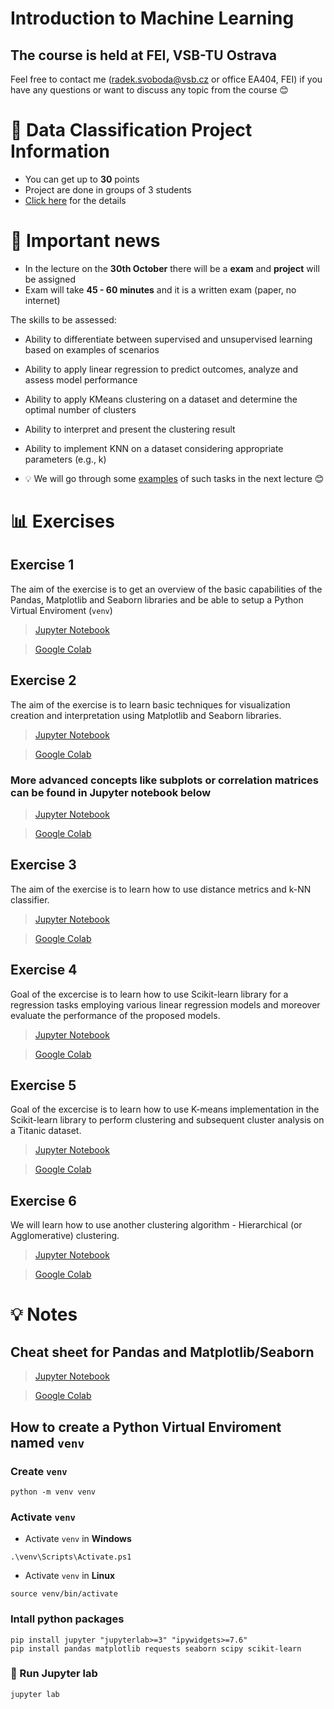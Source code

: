 # Introduction to Machine Learning
## The course is held at FEI, VSB-TU Ostrava

Feel free to contact me (<radek.svoboda@vsb.cz> or office EA404, FEI) if you have any questions or want to discuss any topic from the course 😊

# 📌 Data Classification Project Information
* You can get up to **30** points
* Project are done in groups of 3 students
* [Click here](https://github.com/rasvob/EFREI-Introduction-to-Machine-Learning/blob/main/cls_project.md) for the details

# 📌 Important news
* In the lecture on the **30th October** there will be a **exam** and **project** will be assigned
* Exam will take **45 - 60 minutes** and it is a written exam (paper, no internet)

The skills to be assessed:
* Ability to differentiate between supervised and unsupervised learning based on examples of scenarios
* Ability to apply linear regression to predict outcomes, analyze and assess model performance
* Ability to apply KMeans clustering on a dataset and determine the optimal number of clusters
* Ability to interpret and present the clustering result
* Ability to implement KNN on a dataset considering appropriate parameters (e.g., k)

* 💡 We will go through some [examples](https://github.com/rasvob/EFREI-Introduction-to-Machine-Learning/blob/main/misc/example_exam.pdf) of such tasks in the next lecture 😊

# 📊 Exercises
## Exercise 1
The aim of the exercise is to get an overview of the basic capabilities of the Pandas, Matplotlib and Seaborn libraries and be able to setup a Python Virtual Enviroment (`venv`)

> [Jupyter Notebook](https://github.com/rasvob/EFREI-Introduction-to-Machine-Learning/blob/main/iml_01.ipynb)

> [Google Colab](https://colab.research.google.com/github/rasvob/EFREI-Introduction-to-Machine-Learning/blob/main/iml_01.ipynb)

## Exercise 2
The aim of the exercise is to learn basic techniques for visualization creation and interpretation using Matplotlib and Seaborn libraries.

> [Jupyter Notebook](https://github.com/rasvob/EFREI-Introduction-to-Machine-Learning/blob/main/iml_02.ipynb)

> [Google Colab](https://colab.research.google.com/github/rasvob/EFREI-Introduction-to-Machine-Learning/blob/main/iml_02.ipynb)

### More advanced concepts like subplots or correlation matrices can be found in Jupyter notebook below

> [Jupyter Notebook](https://github.com/rasvob/EFREI-Introduction-to-Machine-Learning/blob/main/iml_02_advanced.ipynb)

> [Google Colab](https://colab.research.google.com/github/rasvob/EFREI-Introduction-to-Machine-Learning/blob/main/iml_02_advanced.ipynb)

## Exercise 3
The aim of the exercise is to learn how to use distance metrics and k-NN classifier.

> [Jupyter Notebook](https://github.com/rasvob/EFREI-Introduction-to-Machine-Learning/blob/main/iml_03.ipynb)

> [Google Colab](https://colab.research.google.com/github/rasvob/EFREI-Introduction-to-Machine-Learning/blob/main/iml_03.ipynb)

## Exercise 4
Goal of the excercise is to learn how to use Scikit-learn library for a regression tasks employing various linear regression models and moreover evaluate the performance of the proposed models.

> [Jupyter Notebook](https://github.com/rasvob/EFREI-Introduction-to-Machine-Learning/blob/main/iml_04.ipynb)

> [Google Colab](https://colab.research.google.com/github/rasvob/EFREI-Introduction-to-Machine-Learning/blob/main/iml_04.ipynb)

## Exercise 5
Goal of the excercise is to learn how to use K-means implementation in the Scikit-learn library to perform clustering and subsequent cluster analysis on a Titanic dataset.

> [Jupyter Notebook](https://github.com/rasvob/EFREI-Introduction-to-Machine-Learning/blob/main/iml_05.ipynb)

> [Google Colab](https://colab.research.google.com/github/rasvob/EFREI-Introduction-to-Machine-Learning/blob/main/iml_05.ipynb)

## Exercise 6
We will learn how to use another clustering algorithm - Hierarchical (or Agglomerative) clustering. 

> [Jupyter Notebook](https://github.com/rasvob/EFREI-Introduction-to-Machine-Learning/blob/main/iml_06.ipynb)

> [Google Colab](https://colab.research.google.com/github/rasvob/EFREI-Introduction-to-Machine-Learning/blob/main/iml_06.ipynb)

# 💡 Notes
## Cheat sheet for Pandas and Matplotlib/Seaborn

> [Jupyter Notebook](https://github.com/rasvob/EFREI-Introduction-to-Machine-Learning/blob/main/iml_cheat_sheet.ipynb)

> [Google Colab](https://colab.research.google.com/github/rasvob/EFREI-Introduction-to-Machine-Learning/blob/main/iml_cheat_sheet.ipynb)



## How to create a Python Virtual Enviroment named `venv`
### Create `venv`
```
python -m venv venv
```

### Activate `venv`

* Activate `venv` in **Windows**
```
.\venv\Scripts\Activate.ps1
```

* Activate `venv` in **Linux**
```
source venv/bin/activate
```


### Intall python packages

```
pip install jupyter "jupyterlab>=3" "ipywidgets>=7.6"
pip install pandas matplotlib requests seaborn scipy scikit-learn
```

### 🚀 Run Jupyter lab

```
jupyter lab
```